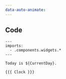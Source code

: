 ```yaml
---
data-auto-animate:
---
```


## Code

```text [code-md]
---
imports:
  - .components.widgets.*
---

Today is ${CurrentDay}.

{{{ Clock }}}
```
